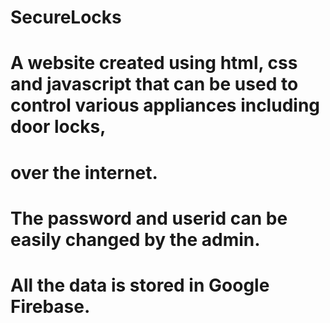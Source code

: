 # SecureLocks

# A website created using html, css and javascript that can be used to control various appliances including door locks,
# over the internet.
# The password and userid can be easily changed by the admin.
# All the data is stored in Google Firebase.
